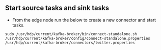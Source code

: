 ## Start source tasks and sink tasks 

- From the edge node run the below to create a new connector and start tasks. 

```
sudo /usr/hdp/current/kafka-broker/bin/connect-standalone.sh /usr/hdp/current/kafka-broker/config/connect-standalone.properties /usr/hdp/current/kafka-broker/connectors/twitter.properties
```


<!--stackedit_data:
eyJoaXN0b3J5IjpbNjM0MzAxODM2LDE4OTc3MzAyMDYsMTA3Mj
UwOTk1MV19
-->